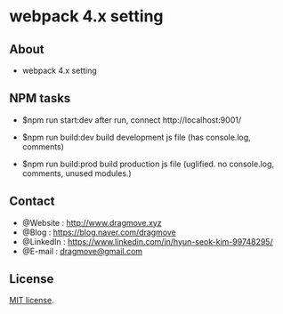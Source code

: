 # webpack 4.x setting


## About
* webpack 4.x setting


## NPM tasks
* $npm run start:dev
after run, connect http://localhost:9001/

* $npm run build:dev
build development js file (has console.log, comments)

* $npm run build:prod
build production js file (uglified. no console.log, comments, unused modules.)


## Contact
* @Website : http://www.dragmove.xyz
* @Blog : https://blog.naver.com/dragmove
* @LinkedIn : https://www.linkedin.com/in/hyun-seok-kim-99748295/
* @E-mail : dragmove@gmail.com


## License
[MIT license](http://danro.mit-license.org/).
